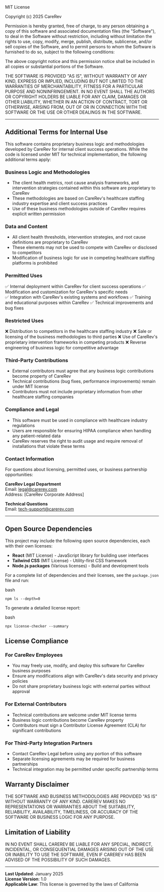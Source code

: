 MIT License

Copyright (c) 2025 CareRev

Permission is hereby granted, free of charge, to any person obtaining a copy of this software and associated documentation files (the "Software"), to deal in the Software without restriction, including without limitation the rights to use, copy, modify, merge, publish, distribute, sublicense, and/or sell copies of the Software, and to permit persons to whom the Software is furnished to do so, subject to the following conditions:

The above copyright notice and this permission notice shall be included in all copies or substantial portions of the Software.

THE SOFTWARE IS PROVIDED "AS IS", WITHOUT WARRANTY OF ANY KIND, EXPRESS OR IMPLIED, INCLUDING BUT NOT LIMITED TO THE WARRANTIES OF MERCHANTABILITY, FITNESS FOR A PARTICULAR PURPOSE AND NONINFRINGEMENT. IN NO EVENT SHALL THE AUTHORS OR COPYRIGHT HOLDERS BE LIABLE FOR ANY CLAIM, DAMAGES OR OTHER LIABILITY, WHETHER IN AN ACTION OF CONTRACT, TORT OR OTHERWISE, ARISING FROM, OUT OF OR IN CONNECTION WITH THE SOFTWARE OR THE USE OR OTHER DEALINGS IN THE SOFTWARE.

---

## **Additional Terms for Internal Use**

This software contains proprietary business logic and methodologies developed by CareRev for internal client success operations. While the code is licensed under MIT for technical implementation, the following additional terms apply:

### **Business Logic and Methodologies**

* The client health metrics, root cause analysis frameworks, and intervention strategies contained within this software are proprietary to CareRev  
* These methodologies are based on CareRev's healthcare staffing industry expertise and client success practices  
* Use of these business methodologies outside of CareRev requires explicit written permission

### **Data and Content**

* All client health thresholds, intervention strategies, and root cause definitions are proprietary to CareRev  
* These elements may not be used to compete with CareRev or disclosed to competitors  
* Modification of business logic for use in competing healthcare staffing platforms is prohibited

### **Permitted Uses**

✅ Internal deployment within CareRev for client success operations ✅ Modification and customization for CareRev's specific needs  
 ✅ Integration with CareRev's existing systems and workflows ✅ Training and educational purposes within CareRev ✅ Technical improvements and bug fixes

### **Restricted Uses**

❌ Distribution to competitors in the healthcare staffing industry ❌ Sale or licensing of the business methodologies to third parties ❌ Use of CareRev's proprietary intervention frameworks in competing products ❌ Reverse engineering of business logic for competitive advantage

### **Third-Party Contributions**

* External contributors must agree that any business logic contributions become property of CareRev  
* Technical contributions (bug fixes, performance improvements) remain under MIT license  
* Contributors must not include proprietary information from other healthcare staffing companies

### **Compliance and Legal**

* This software must be used in compliance with healthcare industry regulations  
* Users are responsible for ensuring HIPAA compliance when handling any patient-related data  
* CareRev reserves the right to audit usage and require removal of installations that violate these terms

### **Contact Information**

For questions about licensing, permitted uses, or business partnership opportunities:

**CareRev Legal Department**  
 Email: legal@carerev.com  
 Address: \[CareRev Corporate Address\]

**Technical Questions**  
 Email: tech-support@carerev.com

---

## **Open Source Dependencies**

This project may include the following open source dependencies, each with their own licenses:

* **React** (MIT License) \- JavaScript library for building user interfaces  
* **Tailwind CSS** (MIT License) \- Utility-first CSS framework  
* **Node.js packages** (Various licenses) \- Build and development tools

For a complete list of dependencies and their licenses, see the `package.json` file and run:

bash

```shell
npm ls --depth=0
```

To generate a detailed license report:

bash

```shell
npx license-checker --summary
```

## **License Compliance**

### **For CareRev Employees**

* You may freely use, modify, and deploy this software for CareRev business purposes  
* Ensure any modifications align with CareRev's data security and privacy policies  
* Do not share proprietary business logic with external parties without approval

### **For External Contributors**

* Technical contributions are welcome under MIT license terms  
* Business logic contributions become CareRev property  
* Contributors must sign a Contributor License Agreement (CLA) for significant contributions

### **For Third-Party Integration Partners**

* Contact CareRev Legal before using any portion of this software  
* Separate licensing agreements may be required for business partnerships  
* Technical integration may be permitted under specific partnership terms

## **Warranty Disclaimer**

THE SOFTWARE AND BUSINESS METHODOLOGIES ARE PROVIDED "AS IS" WITHOUT WARRANTY OF ANY KIND. CAREREV MAKES NO REPRESENTATIONS OR WARRANTIES ABOUT THE SUITABILITY, RELIABILITY, AVAILABILITY, TIMELINESS, OR ACCURACY OF THE SOFTWARE OR BUSINESS LOGIC FOR ANY PURPOSE.

## **Limitation of Liability**

IN NO EVENT SHALL CAREREV BE LIABLE FOR ANY SPECIAL, INDIRECT, INCIDENTAL, OR CONSEQUENTIAL DAMAGES ARISING OUT OF THE USE OR INABILITY TO USE THE SOFTWARE, EVEN IF CAREREV HAS BEEN ADVISED OF THE POSSIBILITY OF SUCH DAMAGES.

---

**Last Updated**: January 2025  
 **License Version**: 1.0  
 **Applicable Law**: This license is governed by the laws of California

